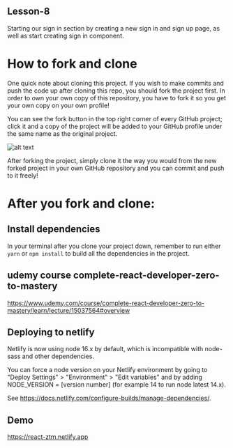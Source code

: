 ## Lesson-8

Starting our sign in section by creating a new sign in and sign up page, as well as start creating sign in component.

# How to fork and clone

One quick note about cloning this project. If you wish to make commits and push the code up after cloning this repo, you should fork the project first. In order to own your own copy of this repository, you have to fork it so you get your own copy on your own profile!

You can see the fork button in the top right corner of every GitHub project; click it and a copy of the project will be added to your GitHub profile under the same name as the original project.

![alt text](https://i.ibb.co/1YN7SJ6/Screen-Shot-2019-07-01-at-2-02-40-AM.png "image to fork button")

After forking the project, simply clone it the way you would from the new forked project in your own GitHub repository and you can commit and push to it freely!


# After you fork and clone:

## Install dependencies

In your terminal after you clone your project down, remember to run either `yarn` or `npm install` to build all the dependencies in the project.


## udemy course complete-react-developer-zero-to-mastery
https://www.udemy.com/course/complete-react-developer-zero-to-mastery/learn/lecture/15037564#overview

## Deploying to netlify
Netlify is now using node 16.x by default, which is incompatible with node-sass and other dependencies.

You can force a node version on your Netlify environment by going to "Deploy Settings" > "Environment" > "Edit variables" and by adding NODE_VERSION = [version number] (for example 14 to run node latest 14.x).

See https://docs.netlify.com/configure-builds/manage-dependencies/.

## Demo
https://react-ztm.netlify.app

